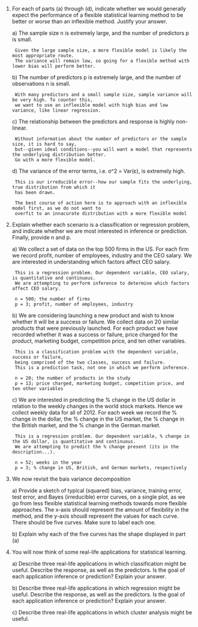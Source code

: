 1. For each of parts (a) through (d), indicate whether we would generally expect the performance of a flexible statistical learning method to be better or worse than an inflexible method. Justify your answer.

    a) The sample size n is extremely large, and the number of predictors p is small.

        Given the large sample size, a more flexible model is likely the most appropriate route.
        The variance will remain low, so going for a flexible method with lower bias will perform better.

    b) The number of predictors p is extremely large, and the number of observations n is small.

        With many predictors and a small sample size, sample variance will be very high. To counter this,
        we want to use an inflexible model with high bias and low variance, like linear regression.

    c) The relationship between the predictors and response is highly non-linear.

        Without information about the number of predictors or the sample size, it is hard to say,
        but--given ideal conditions--you will want a model that represents the underlying distribution better.
        Go with a more flexible model.

    d) The variance of the error terms, i.e. σ^2 = Var(ε), is extremely high.

        This is our irreducible error--how our sample fits the underlying, true distribution from which it
        has been drawn.

        The best course of action here is to approach with an inflexible model first, as we do not want to
        overfit to an innacurate distribution with a more flexible model

2. Explain whether each scenario is a classification or regression problem, and indicate whether we are most interested in inference or prediction. Finally, provide n and p.

    a) We collect a set of data on the top 500 firms in the US. For each firm we record profit, number of employees, industry and the CEO salary. We are interested in understanding which factors affect CEO salary.

        This is a regression problem. Our dependent variable, CEO salary, is quantitative and continuous.
        We are attempting to perform inference to determine which factors affect CEO salary.

        n = 500; the number of firms
        p = 3; profit, number of employees, industry

    b) We are considering launching a new product and wish to know whether it will be a success or failure. We collect data on 20 similar products that were previously launched. For each product we have recorded whether it was a success or failure, price charged for the product, marketing budget, competition price, and ten other variables.

        This is a classification problem with the dependent variable, success or failure,
        being comprised of the two classes, success and failure.
        This is a prediction task, not one in which we perform inference.

        n = 20; the number of products in the study
        p = 13; price charged, marketing budget, competition price, and ten other variables

    c) We are interested in predicting the % change in the US dollar in relation to the weekly changes in the world stock markets. Hence we collect weekly data for all of 2012. For each week we record the % change in the dollar, the % change in the US market, the % change in the British market, and the % change in the German market.

        This is a regression problem. Our dependent variable, % change in the US dollar, is quantitative and continuous.
        We are attempting to predict the % change present (its in the description...).

        n = 52; weeks in the year
        p = 3; % change in US, British, and German markets, respectively

3. We now revisit the bais variance decomposition

    a) Provide a sketch of typical (squared) bias, variance, training error, test error, and Bayes (irreducible) error curves, on a single plot, as we go from less flexible statistical learning methods towards more flexible approaches. The x-axis should represent the amount of flexibility in the method, and the y-axis shoudl represent the values for each curve. There should be five curves. Make sure to label each one.

    b) Explain why each of the five curves has the shape displayed in part (a)

4. You will now think of some real-life applications for statistical learning.

    a) Describe three real-life applications in which classification might be useful. Describe the response, as well as the predictors. Is the goal of each application inference or prediction? Explain your answer.

    b) Describe three real-life applications in which regression might be useful. Describe the response, as well as the predictors. Is the goal of each application inference or prediction? Explain your answer.

    c) Describe three real-life applications in which cluster analysis might be useful.
